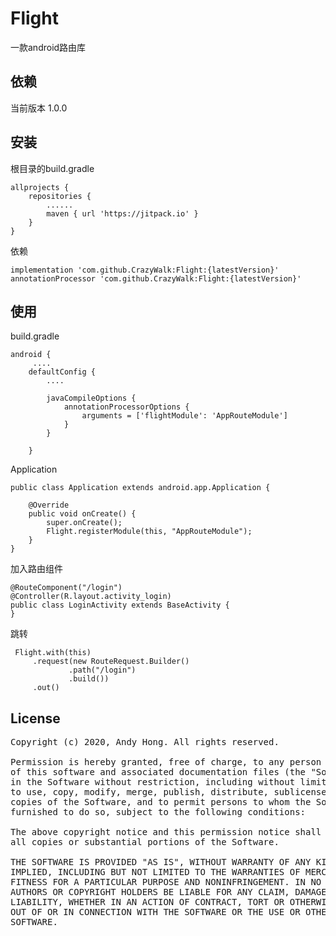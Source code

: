 # Flight
一款android路由库

## 依赖
当前版本 1.0.0

## 安装
根目录的build.gradle
```
allprojects {
    repositories {
        ......        
        maven { url 'https://jitpack.io' }
    }
}

```
依赖
```
implementation 'com.github.CrazyWalk:Flight:{latestVersion}'
annotationProcessor 'com.github.CrazyWalk:Flight:{latestVersion}'
```

## 使用
build.gradle
```
android {
     ....
    defaultConfig {
        ....
    
        javaCompileOptions {
            annotationProcessorOptions {
                arguments = ['flightModule': 'AppRouteModule']
            }
        }

    }
```

Application
```
public class Application extends android.app.Application {

    @Override
    public void onCreate() {
        super.onCreate();
        Flight.registerModule(this, "AppRouteModule");
    }
}

```

加入路由组件
```
@RouteComponent("/login")
@Controller(R.layout.activity_login)
public class LoginActivity extends BaseActivity {
}
```

跳转
```
 Flight.with(this)
     .request(new RouteRequest.Builder()
             .path("/login")
             .build())
     .out()
```





## License
<pre>
Copyright (c) 2020, Andy Hong. All rights reserved.

Permission is hereby granted, free of charge, to any person obtaining a copy
of this software and associated documentation files (the "Software"), to deal
in the Software without restriction, including without limitation the rights
to use, copy, modify, merge, publish, distribute, sublicense, and/or sell
copies of the Software, and to permit persons to whom the Software is
furnished to do so, subject to the following conditions:

The above copyright notice and this permission notice shall be included in
all copies or substantial portions of the Software.

THE SOFTWARE IS PROVIDED "AS IS", WITHOUT WARRANTY OF ANY KIND, EXPRESS OR
IMPLIED, INCLUDING BUT NOT LIMITED TO THE WARRANTIES OF MERCHANTABILITY,
FITNESS FOR A PARTICULAR PURPOSE AND NONINFRINGEMENT. IN NO EVENT SHALL THE
AUTHORS OR COPYRIGHT HOLDERS BE LIABLE FOR ANY CLAIM, DAMAGES OR OTHER
LIABILITY, WHETHER IN AN ACTION OF CONTRACT, TORT OR OTHERWISE, ARISING FROM,
OUT OF OR IN CONNECTION WITH THE SOFTWARE OR THE USE OR OTHER DEALINGS IN THE
SOFTWARE.
</pre>